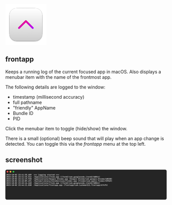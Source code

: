 ![](./icon.png)

## frontapp

Keeps a running log of the current focused app in macOS. Also displays a menubar item with the name of the frontmost app.

The following details are logged to the window:

- timestamp (millisecond accuracy)
- full pathname
- "friendly" AppName
- Bundle ID
- PID

Click the menubar item to toggle (hide/show) the window.

There is a small (optional) beep sound that will play when an app change is detected. You can toggle this via the *frontapp* menu at the top left.

## screenshot

![](./logwindow.png)
